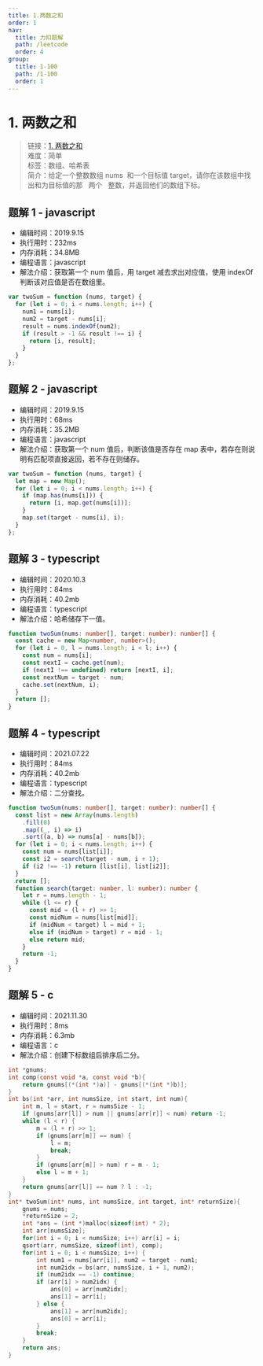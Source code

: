 ```yaml
---
title: 1.两数之和
order: 1
nav:
  title: 力扣题解
  path: /leetcode
  order: 4
group:
  title: 1-100
  path: /1-100
  order: 1
---
```


# 1. 两数之和

> 链接：[1. 两数之和](https://leetcode-cn.com/problems/two-sum/)  
> 难度：简单  
> 标签：数组、哈希表  
> 简介：给定一个整数数组 nums  和一个目标值 target，请你在该数组中找出和为目标值的那   两个   整数，并返回他们的数组下标。

## 题解 1 - javascript

- 编辑时间：2019.9.15
- 执行用时：232ms
- 内存消耗：34.8MB
- 编程语言：javascript
- 解法介绍：获取第一个 num 值后，用 target 减去求出对应值，使用 indexOf 判断该对应值是否在数组里。

```javascript
var twoSum = function (nums, target) {
  for (let i = 0; i < nums.length; i++) {
    num1 = nums[i];
    num2 = target - nums[i];
    result = nums.indexOf(num2);
    if (result > -1 && result !== i) {
      return [i, result];
    }
  }
};
```

## 题解 2 - javascript

- 编辑时间：2019.9.15
- 执行用时：68ms
- 内存消耗：35.2MB
- 编程语言：javascript
- 解法介绍：获取第一个 num 值后，判断该值是否存在 map 表中，若存在则说明有匹配项直接返回，若不存在则储存。

```javascript
var twoSum = function (nums, target) {
  let map = new Map();
  for (let i = 0; i < nums.length; i++) {
    if (map.has(nums[i])) {
      return [i, map.get(nums[i])];
    }
    map.set(target - nums[i], i);
  }
};
```

## 题解 3 - typescript

- 编辑时间：2020.10.3
- 执行用时：84ms
- 内存消耗：40.2mb
- 编程语言：typescript
- 解法介绍：哈希储存下一值。

```typescript
function twoSum(nums: number[], target: number): number[] {
  const cache = new Map<number, number>();
  for (let i = 0, l = nums.length; i < l; i++) {
    const num = nums[i];
    const nextI = cache.get(num);
    if (nextI !== undefined) return [nextI, i];
    const nextNum = target - num;
    cache.set(nextNum, i);
  }
  return [];
}
```

## 题解 4 - typescript

- 编辑时间：2021.07.22
- 执行用时：84ms
- 内存消耗：40.2mb
- 编程语言：typescript
- 解法介绍：二分查找。

```typescript
function twoSum(nums: number[], target: number): number[] {
  const list = new Array(nums.length)
    .fill(0)
    .map((_, i) => i)
    .sort((a, b) => nums[a] - nums[b]);
  for (let i = 0; i < nums.length; i++) {
    const num = nums[list[i]];
    const i2 = search(target - num, i + 1);
    if (i2 !== -1) return [list[i], list[i2]];
  }
  return [];
  function search(target: number, l: number): number {
    let r = nums.length - 1;
    while (l <= r) {
      const mid = (l + r) >> 1;
      const midNum = nums[list[mid]];
      if (midNum < target) l = mid + 1;
      else if (midNum > target) r = mid - 1;
      else return mid;
    }
    return -1;
  }
}
```

## 题解 5 - c

- 编辑时间：2021.11.30
- 执行用时：8ms
- 内存消耗：6.3mb
- 编程语言：c
- 解法介绍：创建下标数组后排序后二分。

```c
int *gnums;
int comp(const void *a, const void *b){
    return gnums[(*(int *)a)] - gnums[(*(int *)b)];
}
int bs(int *arr, int numsSize, int start, int num){
    int m, l = start, r = numsSize - 1;
    if (gnums[arr[l]] > num || gnums[arr[r]] < num) return -1;
    while (l < r) {
        m = (l + r) >> 1;
        if (gnums[arr[m]] == num) {
            l = m;
            break;
        }
        if (gnums[arr[m]] > num) r = m - 1;
        else l = m + 1;
    }
    return gnums[arr[l]] == num ? l : -1;
}
int* twoSum(int* nums, int numsSize, int target, int* returnSize){
    gnums = nums;
    *returnSize = 2;
    int *ans = (int *)malloc(sizeof(int) * 2);
    int arr[numsSize];
    for(int i = 0; i < numsSize; i++) arr[i] = i;
    qsort(arr, numsSize, sizeof(int), comp);
    for(int i = 0; i < numsSize; i++) {
        int num1 = nums[arr[i]], num2 = target - num1;
        int num2idx = bs(arr, numsSize, i + 1, num2);
        if (num2idx == -1) continue;
        if (arr[i] > num2idx) {
            ans[0] = arr[num2idx];
            ans[1] = arr[i];
        } else {
            ans[1] = arr[num2idx];
            ans[0] = arr[i];
        }
        break;
    }
    return ans;
}
```
